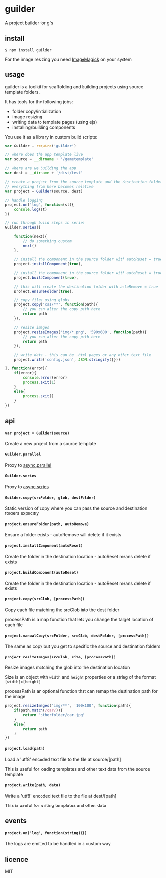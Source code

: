 guilder
=======

A project builder for g's

## install

```
$ npm install guilder
```

For the image resizing you need [ImageMagick](http://www.imagemagick.org/) on your system
## usage

guilder is a toolkit for scaffolding and building projects using source template folders.

It has tools for the following jobs:

 * folder copy/initialization
 * image resizing
 * writing data to template pages (using ejs)
 * installing/building components

You use it as a library in custom build scripts:

```js
var Guilder = require('guilder')

// where does the app template live
var source = __dirname + '/gametemplate'

// where are we building the app
var dest = __dirname + '/dist/test'

// create a project from the source template and the destination folder
// everything from here becomes relative
var project = Guilder(source, dest)

// handle logging
project.on('log', function(st){
	console.log(st)
})

// run through build steps in series
Guilder.series([

	function(next){
		// do something custom
		next()
	},

	// install the component in the source folder with autoReset = true
	project.installComponent(true),

	// install the component in the source folder with autoReset = true
	project.buildComponent(true),

	// this will create the destination folder with autoRemove = true
	project.ensureFolder(true),

	// copy files using globs
	project.copy('css/**', function(path){
		// you can alter the copy path here
		return path
	}),

	// resize images
	project.resizeImages('img/*.png', '590x600', function(path){
		// you can alter the copy path here
		return path
	}),

	// write data - this can be .html pages or any other text file
	project.write('config.json', JSON.stringify({}))

], function(error){
	if(error){
		console.error(error)
		process.exit(1)
	}
	else{
		process.exit()	
	}
})
```

## api

#### `var project = Guilder(source)`

Create a new project from a source template

#### `Guilder.parallel`

Proxy to [async.parallel](https://github.com/caolan/async#parallel)

#### `Guilder.series`

Proxy to [async.series](https://github.com/caolan/async#seriestasks-callback)

#### `Guilder.copy(srcFolder, glob, destFolder)`

Static version of copy where you can pass the source and destination folders explicitly

#### `project.ensureFolder(path, autoRemove)`

Ensure a folder exists - autoRemove will delete if it exists

#### `project.installComponent(autoReset)`

Create the folder in the destination location - autoReset means delete if exists

#### `project.buildComponent(autoReset)`

Create the folder in the destination location - autoReset means delete if exists

#### `project.copy(srcGlob, [processPath])`

Copy each file matching the srcGlob into the dest folder

processPath is a map function that lets you change the target location of each file

#### `project.manualCopy(srcFolder, srcGlob, destFolder, [processPath])`

The same as copy but you get to specific the source and destination folders

#### `project.resizeImages(srcGlob, size, [processPath])`

Resize images matching the glob into the destination location

Size is an object with `width` and `height` properties or a string of the format `[width]x[height]`

processPath is an optional function that can remap the destination path for the image

```js
project.resizeImages('img/**', '100x100', function(path){
	if(path.match(/car/)){
		return 'otherfolder/car.jpg'
	}
	else{
		return path
	}
})
```

#### `project.load(path)`

Load a 'utf8' encoded text file to the file at source/[path]

This is useful for loading templates and other text data from the source template

#### `project.write(path, data)`

Write a 'utf8' encoded text file to the file at dest/[path]

This is useful for writing templates and other data

## events

#### `project.on('log', function(string){})`

The logs are emitted to be handled in a custom way

## licence
MIT


